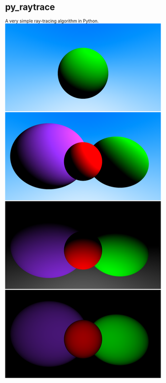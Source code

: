 # py_raytrace
A very simple ray-tracing algorithm in Python.
![Example with diffuse shading](Images/Example.png)
![Example with diffuse shading](Images/Example2.png)
![Example with diffuse shading](Images/Example3.png)
![Example with diffuse shading](Images/Example4.png)
